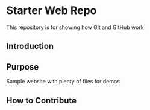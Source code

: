  # Starter Web Repo

This repository is for showing how Git and GitHub work
## Introduction

## Purpose

Sample website with plenty of files for demos

## How to Contribute
